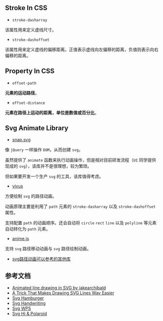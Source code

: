 ## Stroke In CSS

- `stroke-dasharray`

该属性用来定义虚线尺寸。

- `stroke-dashoffset`

该属性用来定义虚线的偏移距离。正值表示虚线向左偏移的距离，负值则表示向右偏移的距离。

## Property In CSS

- `offset-path`

**元素的运动路径**。

- `offset-distance`

**元素在路径上运动的距离，单位是数值或百分比**。

## Svg Animate Library

- [snap.svg](https://github.com/adobe-webplatform/Snap.svg)

像 `jQuery` 一样操作 `DOM`，从而创建 `svg`。

虽然提供了 `animate` 函数来执行动画操作，但是相对目前研发流程（`UI` 同学提供现成的 `svg`），该库并不是很理想，较为繁琐。

但如果要开发一个生产 `svg` 的工具，该库值得考虑。

- [vivus](https://github.com/maxwellito/vivus)

方便绘制 `svg` 的路径动画。

动画原理主要是利用了 `path` 元素的 `stroke-dasharray` 以及 `stroke-dashoffset` 属性。

支持配置 `path` 的动画顺序。还会自动将 `circle` `rect` `line` 以及 `polyline` 等元素自动转化为 `path` 元素。

- [anime.js](https://github.com/juliangarnier/anime)

支持 `svg` 路径移动动画与 `svg` 路径绘制动画。

- [svg路径动画可以参考的其他库](https://css-tricks.com/libraries-for-svg-drawing-animations/)

## 参考文档

- [Animated line drawing in SVG by jakearchibald](https://jakearchibald.com/2013/animated-line-drawing-svg/)
- [A Trick That Makes Drawing SVG Lines Way Easier](https://css-tricks.com/a-trick-that-makes-drawing-svg-lines-way-easier/)
- [Svg Hamburger](https://uxdesign.cc/the-menu-210bec7ad80c)
- [Svg Handwriting](https://css-tricks.com/how-to-get-handwriting-animation-with-irregular-svg-strokes/)
- [Svg WPS](https://github.com/WarpPrism/Blog/issues/35)
- [Svg Hi & Polaroid](https://maxwellito.github.io/vivus/)
